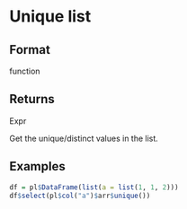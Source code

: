 # Unique list

## Format

function

## Returns

Expr

Get the unique/distinct values in the list.

## Examples

```r
df = pl$DataFrame(list(a = list(1, 1, 2)))
df$select(pl$col("a")$arr$unique())
```